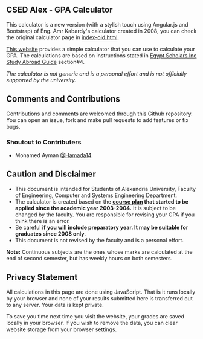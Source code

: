 CSED Alex - GPA Calculator
-------------------------

This calculator is a new version (with a stylish touch using Angular.js and Bootstrap) of Eng. Amr Kabardy's calculator created in 2008, you can check the original calculator page in [index-old.html](https://hazemsamir.github.io/csed-gpa/old-index.html).


[This website](https://hazemsamir.github.io/csed-gpa) provides a simple calculator that you can use to calculate your GPA. The calculations are based on instructions stated in [Egypt Scholars Inc](http://egyptscholars.org/) [Study Abroad Guide](http://egyptscholars.org/study-abroad-guide/) section#4.

_The calculator is not generic and is a personal effort and is not officially supported by the university._


Comments and Contributions
---------------------
Contributions and comments are welcomed through this Github repository. You can open an issue, fork and make pull requests to add features or fix bugs.

### Shoutout to Contributers
- Mohamed Ayman [@Hamada14](https://github.com/Hamada14).

Caution and Disclaimer
----------------------
- This document is intended for Students of Alexandria University, Faculty of Engineering, Computer and Systems Engineering Department.
- The calculator is created based on the **[course plan](https://hazemsamir.github.io/csed-gpa/docs/BylawsFinal.pdf) that started to be applied since the academic year 2003-2004.** It is subject to be changed by the faculty. You are responsible for revising your GPA if you think there is an error.
- Be careful **if you will include preparatory year. It may be suitable for graduates since 2008 only**.
- This document is not revised by the faculty and is a personal effort.

**Note:** Continuous subjects are the ones whose marks are calculated at the end of second semester, but has weekly hours on both semesters.

Privacy Statement
-----------------
All calculations in this page are done using JavaScript. That is it runs locally by your browser and none of your results submitted here is transferred out to any server. Your data is kept private.

To save you time next time you visit the website, your grades are saved locally in your browser. If you wish to remove the data, you can clear website storage from your browser settings.
